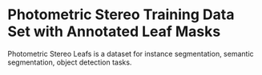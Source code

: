 # Photometric Stereo Training Data Set with Annotated Leaf Masks

Photometric Stereo Leafs is a dataset for instance segmentation, semantic segmentation, object detection tasks.